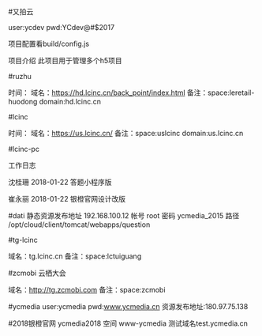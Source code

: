 #又拍云

user:ycdev
pwd:YCdev@#$2017

项目配置看build/config.js

项目介绍
此项目用于管理多个h5项目
    
#ruzhu

时间：
域名：https://hd.lcinc.cn/back_point/index.html
备注：space:leretail-huodong
      domain:hd.lcinc.cn

#lcinc

时间：
域名：https://us.lcinc.cn/
备注：space:uslcinc
      domain:us.lcinc.cn
      
      
#lcinc-pc      

工作日志

沈桂珊
2018-01-22
答题小程序版

崔永丽
2018-01-22
银橙官网设计改版

#dati
静态资源发布地址 192.168.100.12
帐号            root
密码            ycmedia_2015
路径  /opt/cloud/client/tomcat/webapps/question


#tg-lcinc

域名：tg.lcinc.cn
备注：space:lctuiguang

#zcmobi 云栖大会

域名：http://tg.zcmobi.com
备注：space:zcmobi

#ycmedia
user:ycmedia
pwd:www.ycmedia.cn
资源发布地址:180.97.75.138

#2018银橙官网
ycmedia2018
空间 www-ycmedia
测试域名test.ycmedia.cn
